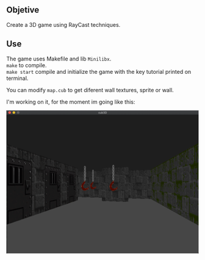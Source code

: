 

## Objetive

Create a 3D game using RayCast techniques.

## Use

The game uses Makefile and lib `Minilibx`.<br/>
`make` to compile.<br/>
`make start` compile and initialize the game with the key tutorial printed on terminal.

You can modify `map.cub` to get diferent wall textures, sprite or wall.

I'm working on it, for the moment im going like this:

![WiP](./now.png)
